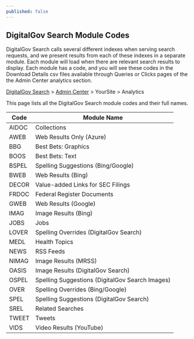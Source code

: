 ```yaml
---
published: false
---
```


## DigitalGov Search Module Codes

DigitalGov Search calls several different indexes when serving search requests, and we present results from each of these indexes in a separate module. Each module will load when there are relevant search results to display. Each module has a code, and you will see these codes in the Download Details csv files available through Queries or Clicks pages of the the Admin Center analytics section. 

[DigitalGov Search](/index.html) > [Admin Center](https://search.usa.gov/sites/) > YourSite > Analytics

This page lists all the DigitalGov Search module codes and their full names. 

Code  | Module Name
------|------------
AIDOC | Collections
AWEB  | Web Results Only (Azure)
BBG   | Best Bets: Graphics
BOOS  | Best Bets: Text
BSPEL | Spelling Suggestions (Bing/Google)
BWEB  | Web Results (Bing)
DECOR | Value-added Links for SEC Filings
FRDOC | Federal Register Documents
GWEB  | Web Results (Google)
IMAG  | Image Results (Bing)
JOBS  | Jobs
LOVER | Spelling Overrides (DigitalGov Search)
MEDL  | Health Topics
NEWS  | RSS Feeds
NIMAG | Image Results (MRSS)
OASIS | Image Results (DigitalGov Search)
OSPEL | Spelling Suggestions (DigitalGov Search Images)
OVER  | Spelling Overrides (Bing/Google)
SPEL  | Spelling Suggestions (DigitalGov Search)
SREL  | Related Searches
TWEET | Tweets
VIDS  | Video Results (YouTube)